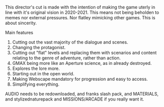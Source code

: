 This director's cut is made with the intention of making the game uterly in line with it's original vision in 2020-2021.
This means not being beholden to memes nor external pressures. Nor flatley mimicking other games. This is about sincerity.

Main features
1. Cutting out the vast majority of the dialogue and scenes.
2. Changing the protagonist.
3. Cutting out "flat" levels and replacing them with scenarios and content relating to the genre of adventure, rather than action.
4. GMAX being more like an Aperture science, as in already destroyed.
5. Explores the lore more.
6. Starting out in the open world.
7. Making Webscape mandatory for progression and easy to access.
8. Simplifying everything.

AUDIO needs to be redownloaded,
and franks slash pack,
and MATERIALS,
and stylizednaturepack
and MISSIONS/ARCADE if you really want it.
